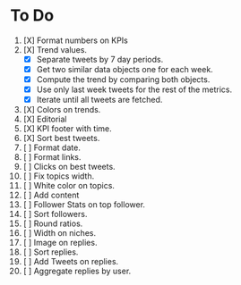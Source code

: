 # To Do

 1. [X] Format numbers on KPIs
 2. [X] Trend values.
    - [X] Separate tweets by 7 day periods.
    - [X] Get two similar data objects one for each week.
    - [X] Compute the trend by comparing both objects.
    - [X] Use only last week tweets for the rest of the metrics.
    - [X] Iterate until all tweets are fetched.

 3. [X] Colors on trends.
 4. [X] Editorial
 5. [X] KPI footer with time.
 6. [X] Sort best tweets.
 7. [ ] Format date.
 8. [ ] Format links.
 9. [ ] Clicks on best tweets.
10. [ ] Fix topics width.
11. [ ] White color on topics.
12. [ ] Add content
13. [ ] Follower Stats on top follower.
14. [ ] Sort followers.
15. [ ] Round ratios.
16. [ ] Width on niches.
17. [ ] Image on replies.
18. [ ] Sort replies.
19. [ ] Add Tweets on replies.
20. [ ] Aggregate replies by user.
